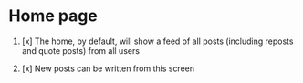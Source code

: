 # Home page

1. [x] The home, by default, will show a feed of all posts (including reposts and quote posts) from all users
   
2. [x] New posts can be written from this screen